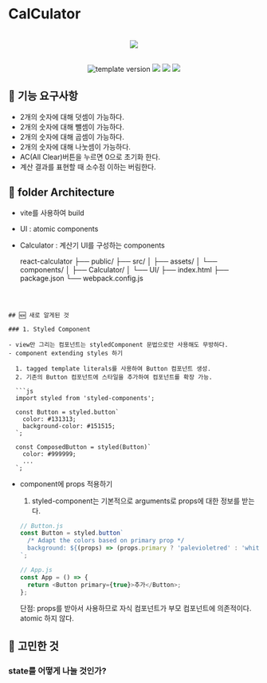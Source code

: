 # CalCulator
<br>
<div align="middle">
  <image src="./src/assets/calculator.svg"/>
</div>
<br>
<p align="middle">
  <img src="https://img.shields.io/badge/Version-1.0.0-red?style=flat-square" alt="template version"/>
  <img src="https://img.shields.io/badge/Library-React-blue.svg?style=flat-square"/>
  <img src="https://img.shields.io/badge/Style-StyledComponent-hotpink.svg?style=flat-square"/>
  <img src="https://img.shields.io/badge/License-MIT-brightgreen.svg?style=flat-square"/>
</p>



## 🎯 기능 요구사항

- 2개의 숫자에 대해 덧셈이 가능하다.
- 2개의 숫자에 대해 뺄셈이 가능하다.
- 2개의 숫자에 대해 곱셈이 가능하다.
- 2개의 숫자에 대해 나눗셈이 가능하다.
- AC(All Clear)버튼을 누르면 0으로 초기화 한다.
- 계산 결과를 표현할 때 소수점 이하는 버림한다.



## 📁 folder Architecture

- vite를 사용하여 build
- UI : atomic components
- Calculator : 계산기 UI를 구성하는 components


  react-calculator
  ├── public/
  ├── src/
  │   ├── assets/
  │   └── components/
  │       ├── Calculator/
  │       └── UI/
  ├── index.html
  ├── package.json
  └── webpack.config.js
```



## 🆕 새로 알게된 것

### 1. Styled Component

- view만 그리는 컴포넌트는 styledComponent 문법으로만 사용해도 무방하다.
- component extending styles 하기

  1. tagged template literals를 사용하여 Button 컴포넌트 생성.
  2. 기존의 Button 컴포넌트에 스타일을 추가하여 컴포넌트를 확장 가능.

  ```js
  import styled from 'styled-components';

  const Button = styled.button`
    color: #131313;
    background-color: #151515;
  `;

  const ComposedButton = styled(Button)`
    color: #999999;
    ...
  `;
  ```

- component에 props 적용하기

  1. styled-component는 기본적으로 arguments로 props에 대한 정보를 받는다.

  ```js
  // Button.js
  const Button = styled.button`
    /* Adapt the colors based on primary prop */
    background: ${(props) => (props.primary ? 'palevioletred' : 'white')};
  `;

  // App.js
  const App = () => {
    return <Button primary={true}>추가</Button>;
  };
  ```

  단점: props를 받아서 사용하므로 자식 컴포넌트가 부모 컴포넌트에 의존적이다. atomic 하지 않다.

## 🤔 고민한 것

### state를 어떻게 나눌 것인가?
